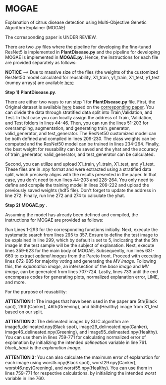 # MOGAE 

Explanation of citrus disease detection using Multi-Objective Genetic Algorithm Explainer (MOGAE)

The corresponding paper is UNDER REVIEW.

There are two .py files where the pipeline for developing the fine-tuned ResNet5 is implemented in __PlantDisease.py__ and the pipeline for developing MOGAE is implemented in __MOGAE.py__. Hence, the instructions for each file are provided separately as follows:



__NOTICE__ ==> Due to massive size of the files (the weights of the customized ResNet50 model calculated for reusability, X1_train, y1_train, X1_test, y1_test (numpy arrays) are available [here](https://drive.google.com/drive/folders/1_CC8PAPPy9TEaaSVTTfUcEPgWk3O8bXx?usp=sharing)


__Step 1)__  __PlantDisease.py__.

There are either two ways to run  step 1 for __PlantDisease.py__ file. First, the Original dataset is available [here](https://data.mendeley.com/datasets/3f83gxmv57/2)  based on the [corresponding paper](https://www.sciencedirect.com/science/article/pii/S2352340919306948). You can divide the data through stratified data split into Train,Validation, and Test. In that case you can locally assign the address of Train, Validation, and Test folders in lines 44-46. Then, you can run the lines 51-203 for oversampling, augmentation, and generating train_generator, valid_generator, and test_generator. The ResNet50 customized model can be both defined and compiled in lines 209-230. The class weights can be computed and the ResNet50 model can be trained in lines 234-264. Finally, the best weight for reusability can be saved and the yhat and the accuracy of train_generator, valid_generator, and test_generator can be calculated.

Second, you can utilize and upload X1_train, y1_train, X1_test, and y1_test. These files are in .npy format and were extracted using a stratified data split, which precisely aligns with the results presented in the paper. In that case, you don't need to run lines 44-203 and 228-264. You only need to define and compile the training model in lines 209-222 and upload the previously saved weights (hdf5 file). Don't forget to update the address in line 272. Finally, run line 272 and 274 to calculate the yhat. 

__Step 2)__  __MOGAE.py__ .

Assuming the model has already been defined and compiled, the instructions for MOGAE are provided as follows:

Run Lines 1-293 for the corresponding functions initially. Next, execute the systematic search from lines 295 to 357. Ensure to define the test image to be explained in line 299, which by default is set to 5, indicating that the 5th image in the test sample will be the subject of explanation. Next, execute lines 359-623 for the main body of MOGAE. Subsequently, run lines 631-660 to extract _optimal images_ from the Pareto front. Proceed with executing lines 672-685 for majority voting and generating the _MV image_. Following this, the _explanation image_, an intersection of the _base image_ and _MV image_, can be generated from lines 707-724. Lastly, lines 733 until the end encompass codes for generating plots, normalized explanation error, LIME, and more.

For the purpose of reusability:

__ATTENTION 1:__  The images that have been used in the paper are 5th(Black spot), 29th(Canker), 46th(Greening), and 55th(Healthy) image from X1_test based on our split.

__ATTENTION 2:__ The delineated images by SLIC algorithm are image5_delineated.npy(Black spot), image29_delineated.npy(Canker), image46_delineated.npy(Greening), and image55_delineated.npy(Healthy). You can use them in lines 759-771 for calculating normalized error of explanation by initializing the intended _delineation_ variable in line 761. _black_back_ is the _explanation image_.

__ATTENTION 3:__ You can also calculate the maximum error of explanation for each image using worst5.npy(Black spot), worst29.npy(Canker), worst46.npy(Greening), and worst55.npy(Healthy). You can use them in lines 759-771 for respective calculations. by initializing the intended _worst_ variable in line 760.

<!-- Step 2) You can run lines 320-362 for LIME, Grad-CAM, and SHAP explanation

Additionally, Lines 396-403 calculate the confusion matrix, precision, recall, and f1_score. Lines 281-296 illustrate the model loss and model accuracy only if you followed the first option in step 1. Lines 302-314 generate the X1_train, y1_train, X1_test, y1_test only if you followed the first option in step 1. Lines 368-393 depict the execution time of explanation methods.

The four selected test samples in the paper (image id 1: Black spot, image id 2: Canker, image id 3: Greening, image id 4: Healthy) are the 4th, 21st, 51st, and 55th samples in the test set (X1_test)-->
